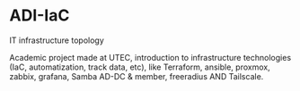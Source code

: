 # ADI-IaC
IT infrastructure topology


Academic project made at UTEC, introduction to infrastructure technologies (IaC, automatization, track data, etc), like Terraform, ansible, proxmox, zabbix, grafana, Samba AD-DC & member, freeradius AND Tailscale. 
